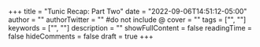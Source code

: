 +++
title = "Tunic Recap: Part Two"
date = "2022-09-06T14:51:12-05:00"
author = ""
authorTwitter = "" #do not include @
cover = ""
tags = ["", ""]
keywords = ["", ""]
description = ""
showFullContent = false
readingTime = false
hideComments = false
draft = true
+++

